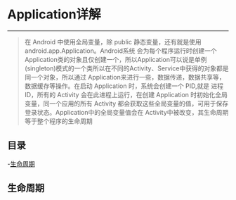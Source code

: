 # Application详解

---

> 在 Android 中使用全局变量，除 public 静态变量，还有就是使用 android.app.Application。Android系统 会为每个程序运行时创建一个Application类的对象且仅创建一个，所以Application可以说是单例 (singleton)模式的一个类所以在不同的Activity、Service中获得的对象都是同一个对象，所以通过 Application来进行一些，数据传递，数据共享等，数据缓存等操作。在启动 Application 时，系统会创建一个 PID,就是 进程ID，所有的 Activity 会在此进程上运行，在创建 Application 时初始化全局变量，同一个应用的所有 Activity 都会获取这些全局变量的值，可用于保存登录状态。Application中的全局变量值会在 Activity中被改变，其生命周期等于整个程序的生命周期


## 目录

-[生命周期](#生命周期)


## 生命周期
